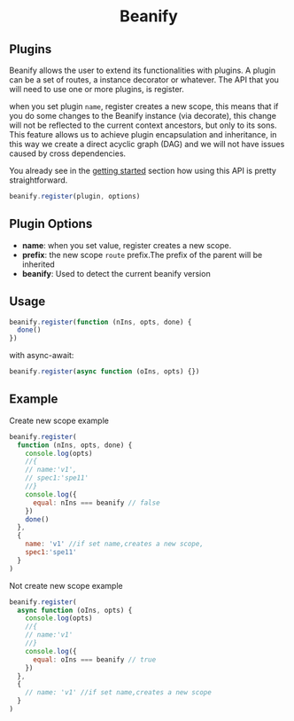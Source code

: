 <h1 align="center">Beanify</h1>

## Plugins

Beanify allows the user to extend its functionalities with plugins. A plugin can be a set of routes, a instance decorator or whatever. The API that you will need to use one or more plugins, is register.

when you set plugin `name`, register creates a new scope, this means that if you do some changes to the Beanify instance (via decorate), this change will not be reflected to the current context ancestors, but only to its sons. This feature allows us to achieve plugin encapsulation and inheritance, in this way we create a direct acyclic graph (DAG) and we will not have issues caused by cross dependencies.

You already see in the [getting started](./Getting-Started.md#your-first-plugin) section how using this API is pretty straightforward.

```javascript
beanify.register(plugin, options)
```

## Plugin Options

- **name**: when you set value, register creates a new scope.
- **prefix**: the new scope `route` prefix.The prefix of the parent will be inherited
- **beanify**: Used to detect the current beanify version

## Usage

```javascript
beanify.register(function (nIns, opts, done) {
  done()
})
```

with async-await:

```javascript
beanify.register(async function (oIns, opts) {})
```

## Example

Create new scope example

```javascript
beanify.register(
  function (nIns, opts, done) {
    console.log(opts)
    //{
    // name:'v1',
    // spec1:'spe11'
    //}
    console.log({
      equal: nIns === beanify // false
    })
    done()
  },
  {
    name: 'v1' //if set name,creates a new scope,
    spec1:'spe11'
  }
)
```

Not create new scope example

```javascript
beanify.register(
  async function (oIns, opts) {
    console.log(opts)
    //{
    // name:'v1'
    //}
    console.log({
      equal: oIns === beanify // true
    })
  },
  {
    // name: 'v1' //if set name,creates a new scope
  }
)
```
